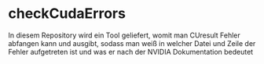 # checkCudaErrors
In diesem Repository wird ein Tool geliefert, womit man CUresult Fehler abfangen kann und ausgibt, sodass man weiß in welcher Datei und Zeile der Fehler aufgetreten ist und was er nach der NVIDIA Dokumentation bedeutet
